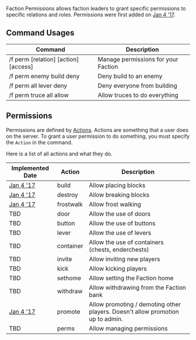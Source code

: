 Faction Permissions allows faction leaders to grant specific permissions to specific relations and roles. Permissions were first added on [Jan 4 '17](https://github.com/drtshock/Factions/commit/687bac31dbb885e650bc50e1e99e491865869b2d).

## Command Usages
Command | Description
--- | ---
/f perm [relation] [action] [access] | Manage permissions for your Faction
/f perm enemy build deny | Deny build to an enemy
/f perm all lever deny | Deny everyone from building
/f perm truce all allow | Allow truces to do everything

## Permissions
Permissions are defined by [Actions](https://github.com/drtshock/Factions/blob/1.6.x/src/main/java/com/massivecraft/factions/zcore/fperms/Action.java). Actions are something that a user does on the server. To grant a user permission to do something, you must specify the `Action` in the command. 

Here is a list of all actions and what they do.

Implemented Date | Action | Description
--- | --- | ---
[Jan 4 '17](https://github.com/drtshock/Factions/commit/687bac31dbb885e650bc50e1e99e491865869b2d) | build | Allow placing blocks
[Jan 4 '17](https://github.com/drtshock/Factions/commit/687bac31dbb885e650bc50e1e99e491865869b2d) | destroy | Allow breaking blocks
[Jan 4 '17](https://github.com/drtshock/Factions/commit/687bac31dbb885e650bc50e1e99e491865869b2d) | frostwalk | Allow frost walking
TBD | door | Allow the use of doors
TBD | button | Allow the use of buttons
TBD | lever | Allow the use of levers
TBD | container | Allow the use of containers (chests, enderchests)
TBD | invite | Allow inviting new players
TBD | kick | Allow kicking players
TBD | sethome | Allow setting the Faction home
TBD | withdraw | Allow withdrawing from the Faction bank
[Jan 4 '17](https://github.com/drtshock/Factions/commit/4db185e3ee757be2bea410f6e3164737c612bfc1) | promote | Allow promoting / demoting other players. Doesn't allow promotion up to admin.
TBD | perms | Allow managing permissions